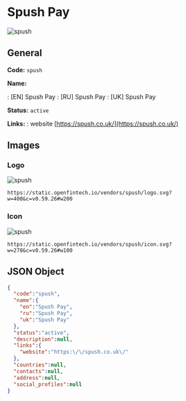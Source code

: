 
# Spush Pay 
![spush](https://static.openfintech.io/vendors/spush/logo.svg?w=400&c=v0.59.26#w200)  

## General 
 
**Code:** `spush` 
 
**Name:** 
 
:	[EN] Spush Pay 
:	[RU] Spush Pay 
:	[UK] Spush Pay 
 
**Status:** `active` 
 
**Links:** 
: website [https://spush.co.uk/](https://spush.co.uk/) 
 

## Images 

### Logo 
 
![spush](https://static.openfintech.io/vendors/spush/logo.svg?w=400&c=v0.59.26#w200)  

```
https://static.openfintech.io/vendors/spush/logo.svg?w=400&c=v0.59.26#w200
```  

### Icon 
 
![spush](https://static.openfintech.io/vendors/spush/icon.svg?w=278&c=v0.59.26#w100)  

```
https://static.openfintech.io/vendors/spush/icon.svg?w=278&c=v0.59.26#w100
```  

## JSON Object 

```json
{
  "code":"spush",
  "name":{
    "en":"Spush Pay",
    "ru":"Spush Pay",
    "uk":"Spush Pay"
  },
  "status":"active",
  "description":null,
  "links":{
    "website":"https:\/\/spush.co.uk\/"
  },
  "countries":null,
  "contacts":null,
  "address":null,
  "social_profiles":null
}
```  
